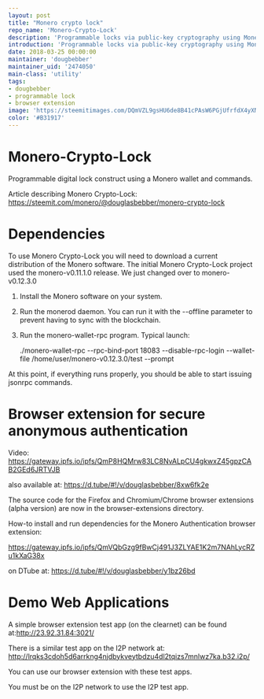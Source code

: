 ```yaml
---
layout: post
title: "Monero crypto lock"
repo_name: 'Monero-Crypto-Lock'
description: 'Programmable locks via public-key cryptography using Monero'
introduction: 'Programmable locks via public-key cryptography using Monero'
date: 2018-03-25 00:00:00
maintainer: 'dougbebber'
maintainer_uid: '2474050'
main-class: 'utility'
tags:
- dougbebber
- programmable lock 
- browser extension
image: 'https://steemitimages.com/DQmVZL9gsHU6de8B41cPAsW6PGjUfrfdX4yXNFuyEkwv7Dc/MoneroCrypto-Lock.png'
color: '#B31917'
---
```

# Monero-Crypto-Lock
Programmable digital lock construct using a Monero wallet and commands.

Article describing Monero Crypto-Lock:
https://steemit.com/monero/@douglasbebber/monero-crypto-lock


# Dependencies
To use Monero Crypto-Lock you will need to download a current distribution of the Monero software.
The initial Monero Crypto-Lock project used the monero-v0.11.1.0 release. We just changed over to
monero-v0.12.3.0

1. Install the Monero software on your system.
2. Run the monerod daemon. You can run it with the --offline parameter to prevent having to sync with the blockchain.
3. Run the monero-wallet-rpc program. 
   Typical launch:
   
   ./monero-wallet-rpc --rpc-bind-port 18083 --disable-rpc-login --wallet-file /home/user/monero-v0.12.3.0/test --prompt
   
At this point, if everything runs properly, you should be able to start issuing jsonrpc commands.

# Browser extension for secure anonymous authentication
Video: https://gateway.ipfs.io/ipfs/QmP8HQMrw83LC8NvALpCU4gkwxZ45gpzCAB2GEd6JRTVJB

also available at: https://d.tube/#!/v/douglasbebber/8xw6fk2e

The source code for the Firefox and Chromium/Chrome browser extensions (alpha version) are now in the browser-extensions directory.

How-to install and run dependencies for the Monero Authentication browser extension:

https://gateway.ipfs.io/ipfs/QmVQbGzg9fBwCj491J3ZLYAE1K2m7NAhLycRZu1kXaG38x

on DTube at: https://d.tube/#!/v/douglasbebber/y1bz26bd

# Demo Web Applications
A simple browser extension test app (on the clearnet) can be found at:http://23.92.31.84:3021/ 

There is a similar test app on the I2P network at: http://lrqks3cdoh5d6arrkng4njdbykveytbdzu4dl2tqizs7mnlwz7ka.b32.i2p/

You can use our browser extension with these test apps.

You must be on the I2P network to use the I2P test app.
